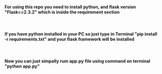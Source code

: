 <h4>For using this repo you need to install python, and flask version "Flask==2.3.2" which is inside the requirement section</h4>
<br>
<h4>If you have python installed in your PC so just type in Terminal "pip install -r requirements.txt" and your flask framework will be installed</h4>
<br>
<h4>Now you can just simpally rum app.py file using command on terminal "python app.py"</h4>
